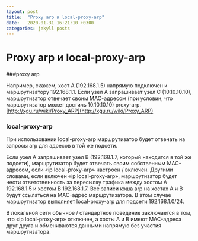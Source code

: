```yaml
---
layout: post
title:  "Proxy arp и local-proxy-arp"
date:   2020-01-31 16:21:10 +0300
categories: jekyll posts
---
```


# Proxy arp и local-proxy-arp #

###proxy arp

Например, скажем, хост A (192.168.1.5) напрямую подключен к маршрутизатору 192.168.1.1. Если узел A запрашивает узел C (10.10.10.10), маршрутизатор отвечает своим MAC-адресом (при условии, что маршрутизатор может достичь 10.10.10.10) proxy-arp.
[http://xgu.ru/wiki/Proxy_ARP](http://xgu.ru/wiki/Proxy_ARP)

### local-proxy-arp
При использовании local-proxy-arp маршрутизатор будет отвечать на запросы arp для адресов в той же подсети.

Если узел A запрашивает узел B (192.168.1.7, который находится в той же подсети), маршрутизатор будет отвечать своим собственным MAC-адресом, если «ip local-proxy-arp» настроен / включен. Другими словами, если включен «ip local-proxy-arp», маршрутизатор будет нести ответственность за пересылку трафика между хостом A 192.168.1.5 и хостом B 192.168.1.7. Все записи кэша arp на хостах A и B будут ссылаться на MAC-адрес маршрутизатора. В этом случае маршрутизатор выполняет local-proxy-arp для подсети 192.168.1.0/24.

В локальной сети обычное / стандартное поведение заключается в том, что «ip local-proxy-arp» отключен, а хосты A и B имеют MAC-адреса друг друга и обмениваются данными напрямую без участия маршрутизатора.
